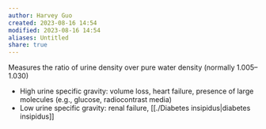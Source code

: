 ```yaml
---
author: Harvey Guo
created: 2023-08-16 14:54
modified: 2023-08-16 14:54
aliases: Untitled
share: true
---
```


Measures the ratio of urine density over pure water density (normally 1.005–1.030) 
- High urine specific gravity: volume loss, heart failure, presence of large molecules (e.g., glucose, radiocontrast media) 
- Low urine specific gravity: renal failure, [[./Diabetes insipidus|diabetes insipidus]]